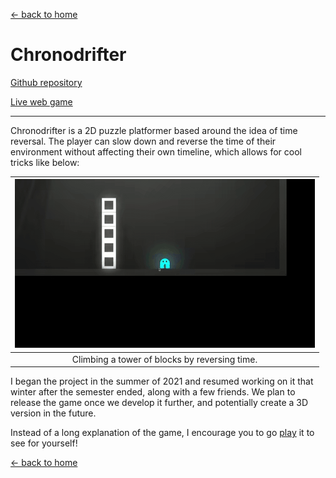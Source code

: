 [← back to home](/README.md)

# Chronodrifter

[Github repository](https://github.com/jasonchadwick/chronodrifter)

[Live web game](https://jasonchadwick.github.io/chronodrifter)

---

Chronodrifter is a 2D puzzle platformer based around the idea of time reversal. The player can slow down and reverse the time of their environment without affecting their own timeline, which allows for cool tricks like below:

| ![towerjump-gif](/files/tower.gif) |
|:--:|
|Climbing a tower of blocks by reversing time.|

I began the project in the summer of 2021 and resumed working on it that winter after the semester ended, along with a few friends. We plan to release the game once we develop it further, and potentially create a 3D version in the future.

Instead of a long explanation of the game, I encourage you to go [play](https://jasonchadwick.github.io/chronodrifter) it to see for yourself!

[← back to home](/README.md)